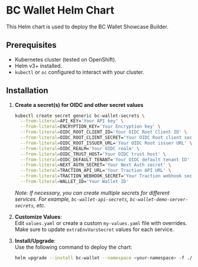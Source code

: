 # BC Wallet Helm Chart

This Helm chart is used to deploy the BC Wallet Showcase Builder.

## Prerequisites

- Kubernetes cluster (tested on OpenShift).
- Helm v3+ installed.
- `kubectl` or `oc` configured to interact with your cluster.

## Installation

1. **Create a secret(s) for OIDC and other secret values**
    ```bash
    kubectl create secret generic bc-wallet-secrets \
      --from-literal=API_KEY='Your API key' \
      --from-literal=ENCRYPTION_KEY='Your Encryption key' \
      --from-literal=OIDC_ROOT_CLIENT_ID='Your OIDC Root Client ID' \
      --from-literal=OIDC_ROOT_CLIENT_SECRET='Your OIDC Root client secret' \
      --from-literal=OIDC_ROOT_ISSUER_URL='Your OIDC Root issuer URL' \
      --from-literal=OIDC_REALM='Your OIDC realm' \
      --from-literal=OIDC_TRUST_HOST='Your OIDC trust host' \
      --from-literal=OIDC_DEFAULT_TENANT='Your OIDC default tenant ID' \
      --from-literal=NEXT_AUTH_SECRET='Your Next Auth secret' \
      --from-literal=TRACTION_API_URL='Your Traction API URL' \
      --from-literal=TRACTION_WEBHOOK_SECRET='Your Traction webhook secret' \
      --from-literal=WALLET_ID='Your Wallet ID'
    ```
    _Note: If necessary, you can create multiple secrets for different services. For example, `bc-wallet-api-secrets`, `bc-wallet-demo-server-secrets`, etc._
2. **Customize Values**:  
   Edit `values.yaml` or create a custom `my-values.yaml` file with overrides.
   Make sure to update `extraEnvVarsSecret` values for each service.

3. **Install/Upgrade**:  
   Use the following command to deploy the chart:

   ```bash
   helm upgrade --install bc-wallet --namespace <your-namespace> -f ./charts/bc-wallet/values.yaml ./charts/bc-wallet
   ```
